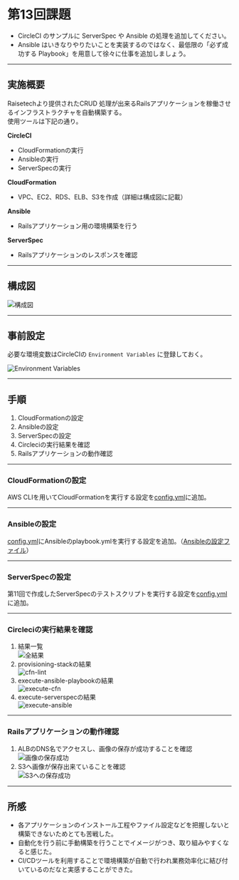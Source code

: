 # 第13回課題

- CircleCI のサンプルに ServerSpec や Ansible の処理を追加してください。
- Ansible はいきなりやりたいことを実装するのではなく、最低限の「必ず成功する Playbook」を用意して徐々に仕事を追加しましょう。

---

## 実施概要

Raisetechより提供されたCRUD 処理が出来るRailsアプリケーションを稼働させるインフラストラクチャを自動構築する。  
使用ツールは下記の通り。

**CircleCI**  
- CloudFormationの実行  
- Ansibleの実行
- ServerSpecの実行

**CloudFormation** 
- VPC、EC2、RDS、ELB、S3を作成（詳細は構成図に記載）

**Ansible**
- Railsアプリケーション用の環境構築を行う

**ServerSpec**
- Railsアプリケーションのレスポンスを確認

---
## 構成図

![構成図](images/Diagram.png)

---

## 事前設定
必要な環境変数はCircleCIの `Environment Variables` に登録しておく。 

![Environment Variables](images/01.png)

---

## 手順

1. CloudFormationの設定
2. Ansibleの設定
3. ServerSpecの設定
4. Circleciの実行結果を確認
5. Railsアプリケーションの動作確認

---

### CloudFormationの設定

AWS CLIを用いてCloudFormationを実行する設定を[config.yml](.circleci/config.yml)に追加。  

---

### Ansibleの設定
[config.yml](.circleci/config.yml)にAnsibleのplaybook.ymlを実行する設定を追加。（[Ansibleの設定ファイル](ansible)）

---

### ServerSpecの設定

第11回で作成したServerSpecのテストスクリプトを実行する設定を[config.yml](.circleci/config.yml)に追加。

---

### Circleciの実行結果を確認

1. 結果一覧<br>![全結果](images/02.png)
2. provisioning-stackの結果<br>![cfn-lint](images/03.png)
3. execute-ansible-playbookの結果<br>![execute-cfn](images/04.png)
4. execute-serverspecの結果<br>![execute-ansible](images/05.png)

---

### Railsアプリケーションの動作確認

1. ALBのDNS名でアクセスし、画像の保存が成功することを確認<br>![画像の保存成功](images/06.png)
2. S3へ画像が保存出来ていることを確認<br>![S3への保存成功](images/07.png)

---

## 所感
- 各アプリケーションのインストール工程やファイル設定などを把握しないと構築できないためとても苦戦した。
- 自動化を行う前に手動構築を行うことでイメージがつき、取り組みやすくなると感じた。
- CI/CDツールを利用することで環境構築が自動で行われ業務効率化に結び付いているのだなと実感することができた。

